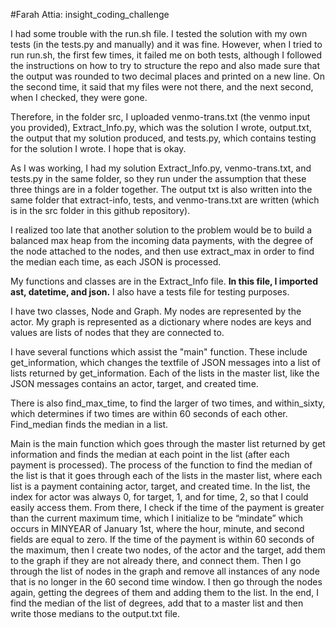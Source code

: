 #Farah Attia: insight_coding_challenge

I had some trouble with the run.sh file. I tested the solution with my own tests (in the tests.py and manually) and it was fine. However, when I tried to run run.sh, the first few times, it failed me on both tests, although I followed the instructions on how to try to structure the repo and also made sure that the output was rounded to two decimal places and printed on a new line. On the second time, it said that my files were not there, and the next second, when I checked, they were gone.

Therefore, in the folder src, I uploaded venmo-trans.txt (the venmo input you provided), Extract_Info.py, which was the solution I wrote, output.txt, the output that my solution produced, and tests.py, which contains testing for the solution I wrote. I hope that is okay.

As I was working, I had my solution Extract_Info.py, venmo-trans.txt, and tests.py in the same folder, so they run under the assumption that these three things are in a folder together. The output txt is also written into the same folder that extract-info, tests, and venmo-trans.txt are written (which is in the src folder in this github repository).

I realized too late that another solution to the problem would be to build a balanced max heap from the incoming data payments, with the degree of the node attached to the nodes, and then use extract_max in order to find the median each time, as each JSON is processed.

My functions and classes are in the Extract_Info file. **In this file, I imported ast, datetime, and json.** I also have a tests file for testing purposes.

I have two classes, Node and Graph. My nodes are represented by the actor. My graph is represented as a dictionary where nodes are keys and values are lists of nodes that they are connected to.

I have several functions which assist the "main" function. These include get_information, which changes the textfile of JSON messages into a list of lists returned by get_information. Each of the lists in the master list, like the JSON messages contains an actor, target, and created time. 

There is also find_max_time, to find the larger of two times, and within_sixty, which determines if two times are within 60 seconds of each other. Find_median finds the median in a list.

Main is the main function which goes through the master list returned by get information and finds the median at each point in the list (after each payment is processed). The process of the function to find the median of the list is that it goes through each of the lists in the master list, where each list is a payment containing actor, target, and created time. In the list, the index for actor was always 0, for target, 1, and for time, 2, so that I could easily access them. From there, I check if the time of the payment is greater than the current maximum time, which I initialize to be “mindate” which occurs in MINYEAR of January 1st, where the hour, minute, and second fields are equal to zero. If the time of the payment is within 60 seconds of the maximum, then I create two nodes, of the actor and the target, add them to the graph if they are not already there, and connect them. Then I go through the list of nodes in the graph and remove all instances of any node that is no longer in the 60 second time window. I then go through the nodes again, getting the degrees of them and adding them to the list. In the end, I find the median of the list of degrees, add that to a master list and then write those medians to the output.txt file.
